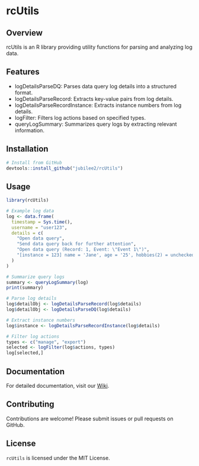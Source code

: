 # rcUtils

## Overview
rcUtils is an R library providing utility functions for parsing and analyzing log data.

## Features
  * logDetailsParseDQ: Parses data query log details into a structured format.
  * logDetailsParseRecord: Extracts key-value pairs from log details.
  * logDetailsParseRecordInstance: Extracts instance numbers from log details.
  * logFilter: Filters log actions based on specified types.
  * queryLogSummary: Summarizes query logs by extracting relevant information.

## Installation
```r
# Install from GitHub
devtools::install_github("jubilee2/rcUtils")
```
## Usage
```R
library(rcUtils)

# Example log data
log <- data.frame(
  timestamp = Sys.time(),
  username = "user123",
  details = c(
    "Open data query",
    "Send data query back for further attention",
    "Open data query (Record: 1, Event: \"Event 1\")",
    "[instance = 123] name = 'Jane', age = '25', hobbies(2) = unchecked"
  )
)

# Summarize query logs
summary <- queryLogSummary(log)
print(summary)

# Parse log details
log$detailObj <- logDetailsParseRecord(log$details)
log$detailObj <- logDetailsParseDQ(log$details)

# Extract instance numbers
log$instance <- logDetailsParseRecordInstance(log$details)

# Filter log actions
types <- c("manage", "export")
selected <- logFilter(log$actions, types)
log[selected,]

```

## Documentation
For detailed documentation, visit our [Wiki](https://github.com/jubilee2/rcUtils/wiki).

## Contributing
Contributions are welcome! Please submit issues or pull requests on GitHub.

## License
`rcUtils` is licensed under the MIT License.
